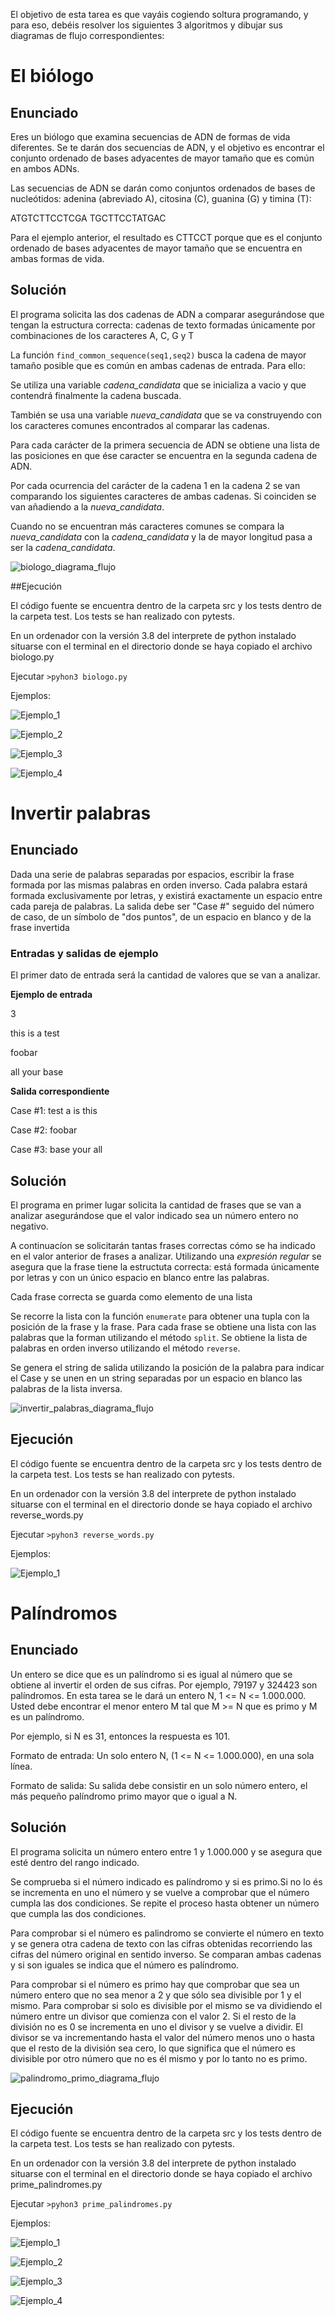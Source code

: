 El objetivo de esta tarea es que vayáis cogiendo soltura programando, y para eso, debéis resolver los siguientes 3 algoritmos y dibujar sus diagramas de flujo correspondientes:

# El biólogo
## Enunciado

Eres un biólogo que examina secuencias de ADN de formas de vida diferentes. Se te darán dos secuencias de ADN, y el objetivo es encontrar el conjunto ordenado de bases adyacentes de mayor tamaño que es común en ambos ADNs.

Las secuencias de ADN se darán como conjuntos ordenados de bases de nucleótidos: adenina (abreviado A), citosina (C), guanina (G) y timina (T):

ATGTCTTCCTCGA TGCTTCCTATGAC

Para el ejemplo anterior, el resultado es CTTCCT porque que es el conjunto ordenado de bases adyacentes de mayor tamaño que se encuentra en ambas formas de vida.

## Solución

El programa solicita las dos cadenas de ADN a comparar asegurándose que tengan la estructura correcta: cadenas de texto formadas únicamente por combinaciones de los caracteres A, C, G y T

La función `find_common_sequence(seq1,seq2)` busca la cadena de mayor tamaño posible que es común en ambas cadenas de entrada. Para ello:

Se utiliza una variable *cadena_candidata* que se inicializa a vacio y que contendrá finalmente la cadena buscada.

También se usa una variable *nueva_candidata* que se va construyendo con los caracteres comunes encontrados al comparar las cadenas.

Para cada carácter de la primera secuencia de ADN se obtiene una lista de las posiciones en que ése caracter se encuentra en la segunda cadena de ADN. 

Por cada ocurrencia del carácter de la cadena 1 en la cadena 2 se van comparando los siguientes caracteres de ambas cadenas. Si coinciden se van añadiendo a la *nueva_candidata*.

Cuando no se encuentran más caracteres comunes se compara la *nueva_candidata* con la *cadena_candidata* y la de mayor longitud pasa a ser la *cadena_candidata*.

![biologo_diagrama_flujo](el_biologo/img/biologo_flowchart.png)


##Ejecución

El código fuente se encuentra dentro de la carpeta src y los tests dentro de la carpeta test.
Los tests se han realizado con pytests.

En un ordenador con la versión 3.8 del interprete de python instalado situarse con el terminal en el directorio donde se haya copiado el archivo biologo.py

Ejecutar `>pyhon3 biologo.py` 

Ejemplos:

![Ejemplo_1](el_biologo/img/biologo_ejemplo1.png)

![Ejemplo_2](el_biologo/img/biologo_ejemplo2.png)

![Ejemplo_3](el_biologo/img/biologo_ejemplo3.png)

![Ejemplo_4](el_biologo/img/biologo_ejemplo4.png)




# Invertir palabras
## Enunciado
Dada una serie de palabras separadas por espacios, escribir la frase formada por las mismas palabras en orden inverso.
Cada palabra estará formada exclusivamente por letras, y existirá exactamente un espacio entre cada pareja de palabras.
La salida debe ser "Case #" seguido del número de caso, de un símbolo de "dos puntos", de un espacio en blanco
y de la frase invertida

### Entradas y salidas de ejemplo
El primer dato de entrada será la cantidad de valores que se van a analizar.

**Ejemplo de entrada**

3

this is a test

foobar

all your base



**Salida correspondiente**

Case #1: test a is this

Case #2: foobar

Case #3: base your all

## Solución

El programa en primer lugar solicita la cantidad de frases que se van a analizar asegurándose que el valor indicado sea un número entero no negativo.

A continuacíon se solicitarán tantas frases correctas cómo se ha indicado en el valor anterior de frases a analizar. Utilizando una *expresión regular* se asegura que la frase tiene la estructuta correcta: está formada únicamente por letras y con un único espacio en blanco entre las palabras.

Cada frase correcta se guarda como elemento de una lista

Se recorre la lista con la función `enumerate` para obtener una tupla con la posición de la frase y la frase. Para cada frase se obtiene una lista con las palabras que la forman utilizando el método `split`. Se obtiene la lista de palabras en orden inverso utilizando el método `reverse`.

Se genera el string de salida utilizando la posición de la palabra para indicar el Case y se unen en un string separadas por un espacio en blanco las palabras de la lista inversa.

![invertir_palabras_diagrama_flujo](invertir_palabras/img/invertir_palabras_flowchart.png)

## Ejecución
El código fuente se encuentra dentro de la carpeta src y los tests dentro de la carpeta test.
Los tests se han realizado con pytests.

En un ordenador con la versión 3.8 del interprete de python instalado situarse con el terminal en el directorio donde se haya copiado el archivo reverse_words.py

Ejecutar `>pyhon3 reverse_words.py` 

Ejemplos:

![Ejemplo_1](invertir_palabras/img/invertir_palabras_ejemplo1.png)


# Palíndromos
## Enunciado
Un entero se dice que es un palíndromo si es igual al número que se obtiene al invertir el orden de sus cifras.
Por ejemplo, 79197 y 324423 son palíndromos. En esta tarea se le dará un entero N, 1 <= N <= 1.000.000.
Usted debe encontrar el menor entero M tal que M >= N que es primo y M es un palíndromo.

Por ejemplo, si N es 31, entonces la respuesta es 101.

Formato de entrada:
Un solo entero N, (1 <= N <= 1.000.000), en una sola línea.

Formato de salida:
Su salida debe consistir en un solo número entero, el más pequeño palíndromo primo mayor que o igual a N.

## Solución

El programa solicita un número entero entre 1 y 1.000.000 y se asegura que esté dentro del rango indicado.

Se comprueba si el número indicado es palíndromo y si es primo.Si no lo és se incrementa en uno el número y se vuelve a comprobar que el número cumpla las dos condiciones. Se repite el proceso hasta obtener un número que cumpla las dos condiciones.

Para comprobar si el número es palindromo se convierte el número en texto y se genera otra cadena de texto con las cifras obtenidas recorriendo las cifras del número original en sentido inverso. Se comparan ambas cadenas y si son iguales se indica que el número es palíndromo.

Para comprobar si el número es primo hay que comprobar que sea un número entero que no sea menor a 2 y que sólo sea divisible por 1 y el mismo.
Para comprobar si solo es divisible por el mismo se va dividiendo el número entre un divisor que comienza con el valor 2. Si el resto de la división no es 0 se incrementa en uno el divisor y se vuelve a dividir. El divisor se va incrementando hasta el valor del número menos uno o hasta que el resto de la división sea cero, lo que significa que el número es divisible por otro número que no es él mismo y por lo tanto no es primo.

![palindromo_primo_diagrama_flujo](palindromo_primo/img/palindromo_primo_flowchart.png)

## Ejecución

El código fuente se encuentra dentro de la carpeta src y los tests dentro de la carpeta test.
Los tests se han realizado con pytests.

En un ordenador con la versión 3.8 del interprete de python instalado situarse con el terminal en el directorio donde se haya copiado el archivo prime_palindromes.py

Ejecutar `>pyhon3 prime_palindromes.py` 

Ejemplos:

![Ejemplo_1](palindromo_primo/img/palindromo_primo_ejemplo1.png)

![Ejemplo_2](palindromo_primo/img/palindromo_primo_ejemplo2.png)

![Ejemplo_3](palindromo_primo/img/palindromo_primo_ejemplo3.png)

![Ejemplo_4](palindromo_primo/img/palindromo_primo_ejemplo4.png)





